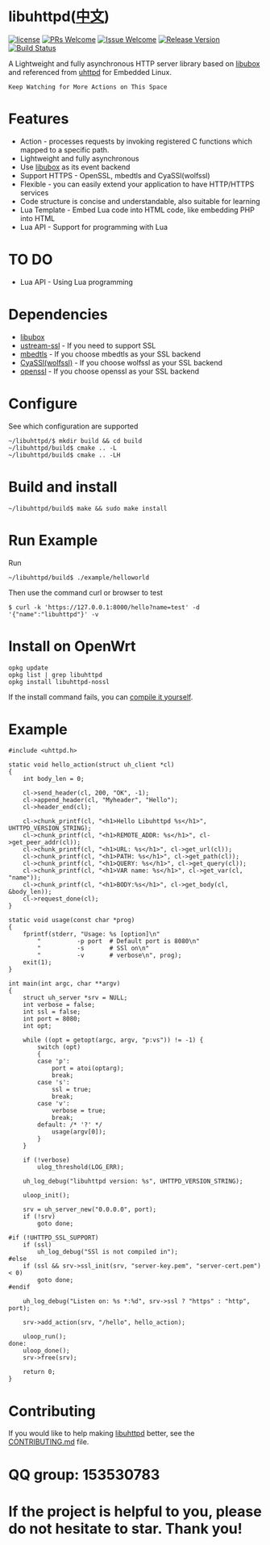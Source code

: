 # libuhttpd([中文](/README_ZH.md))

[1]: https://img.shields.io/badge/license-LGPL2-brightgreen.svg?style=plastic
[2]: /LICENSE
[3]: https://img.shields.io/badge/PRs-welcome-brightgreen.svg?style=plastic
[4]: https://github.com/zhaojh329/libuhttpd/pulls
[5]: https://img.shields.io/badge/Issues-welcome-brightgreen.svg?style=plastic
[6]: https://github.com/zhaojh329/libuhttpd/issues/new
[7]: https://img.shields.io/badge/release-2.1.1-blue.svg?style=plastic
[8]: https://github.com/zhaojh329/libuhttpd/releases
[9]: https://travis-ci.org/zhaojh329/libuhttpd.svg?branch=master
[10]: https://travis-ci.org/zhaojh329/libuhttpd

[![license][1]][2]
[![PRs Welcome][3]][4]
[![Issue Welcome][5]][6]
[![Release Version][7]][8]
[![Build Status][9]][10]

[libubox]: https://git.openwrt.org/?p=project/libubox.git
[uhttpd]: https://git.openwrt.org/?p=project/uhttpd.git
[ustream-ssl]: https://git.openwrt.org/?p=project/ustream-ssl.git
[openssl]: https://github.com/openssl/openssl
[mbedtls]: https://github.com/ARMmbed/mbedtls
[CyaSSl(wolfssl)]: https://github.com/wolfSSL/wolfssl

A Lightweight and fully asynchronous HTTP server library based on [libubox] and referenced
from [uhttpd] for Embedded Linux.

`Keep Watching for More Actions on This Space`

# Features
* Action - processes requests by invoking registered C functions which mapped to a specific path.
* Lightweight and fully asynchronous
* Use [libubox] as its event backend
* Support HTTPS - OpenSSL, mbedtls and CyaSSl(wolfssl)
* Flexible - you can easily extend your application to have HTTP/HTTPS services
* Code structure is concise and understandable, also suitable for learning
* Lua Template - Embed Lua code into HTML code, like embedding PHP into HTML
* Lua API - Support for programming with Lua

# TO DO
* Lua API - Using Lua programming

# Dependencies
* [libubox]
* [ustream-ssl] - If you need to support SSL
* [mbedtls] - If you choose mbedtls as your SSL backend
* [CyaSSl(wolfssl)] - If you choose wolfssl as your SSL backend
* [openssl] - If you choose openssl as your SSL backend

# Configure
See which configuration are supported

	~/libuhttpd/$ mkdir build && cd build
	~/libuhttpd/build$ cmake .. -L
	~/libuhttpd/build$ cmake .. -LH

# Build and install

	~/libuhttpd/build$ make && sudo make install

# Run Example	
Run

	~/libuhttpd/build$ ./example/helloworld
	
Then use the command curl or browser to test

	$ curl -k 'https://127.0.0.1:8000/hello?name=test' -d '{"name":"libuhttpd"}' -v

# Install on OpenWrt
    opkg update
    opkg list | grep libuhttpd
    opkg install libuhttpd-nossl

If the install command fails, you can [compile it yourself](/BUILDOPENWRT.md).

# Example
```
#include <uhttpd.h>

static void hello_action(struct uh_client *cl)
{
    int body_len = 0;

    cl->send_header(cl, 200, "OK", -1);
    cl->append_header(cl, "Myheader", "Hello");
    cl->header_end(cl);

    cl->chunk_printf(cl, "<h1>Hello Libuhttpd %s</h1>", UHTTPD_VERSION_STRING);
    cl->chunk_printf(cl, "<h1>REMOTE_ADDR: %s</h1>", cl->get_peer_addr(cl));
    cl->chunk_printf(cl, "<h1>URL: %s</h1>", cl->get_url(cl));
    cl->chunk_printf(cl, "<h1>PATH: %s</h1>", cl->get_path(cl));
    cl->chunk_printf(cl, "<h1>QUERY: %s</h1>", cl->get_query(cl));
    cl->chunk_printf(cl, "<h1>VAR name: %s</h1>", cl->get_var(cl, "name"));
    cl->chunk_printf(cl, "<h1>BODY:%s</h1>", cl->get_body(cl, &body_len));
    cl->request_done(cl);
}

static void usage(const char *prog)
{
    fprintf(stderr, "Usage: %s [option]\n"
        "          -p port  # Default port is 8080\n"
        "          -s       # SSl on\n"
        "          -v       # verbose\n", prog);
    exit(1);
}

int main(int argc, char **argv)
{
    struct uh_server *srv = NULL;
    int verbose = false;
    int ssl = false;
    int port = 8080;
    int opt;

    while ((opt = getopt(argc, argv, "p:vs")) != -1) {
        switch (opt)
        {
        case 'p':
            port = atoi(optarg);
            break;
        case 's':
            ssl = true;
            break;
        case 'v':
            verbose = true;
            break;
        default: /* '?' */
            usage(argv[0]);
        }
    }

    if (!verbose)
        ulog_threshold(LOG_ERR);
    
    uh_log_debug("libuhttpd version: %s", UHTTPD_VERSION_STRING);

    uloop_init();

    srv = uh_server_new("0.0.0.0", port);
    if (!srv)
        goto done;

#if (!UHTTPD_SSL_SUPPORT)
    if (ssl)
        uh_log_debug("SSl is not compiled in");
#else
    if (ssl && srv->ssl_init(srv, "server-key.pem", "server-cert.pem") < 0)
        goto done;
#endif

    uh_log_debug("Listen on: %s *:%d", srv->ssl ? "https" : "http", port);

    srv->add_action(srv, "/hello", hello_action);
    
    uloop_run();
done:
    uloop_done();
    srv->free(srv);
    
    return 0;
}
```

# Contributing
If you would like to help making [libuhttpd](https://github.com/zhaojh329/libuhttpd) better,
see the [CONTRIBUTING.md](https://github.com/zhaojh329/libuhttpd/blob/master/CONTRIBUTING.md) file.

# QQ group: 153530783

# If the project is helpful to you, please do not hesitate to star. Thank you!
